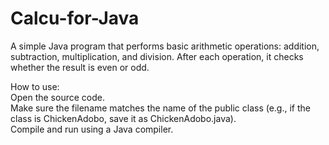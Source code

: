 # Calcu-for-Java
A simple Java program that performs basic arithmetic operations: addition, subtraction, multiplication, and division. After each operation, it checks whether the result is even or odd.  

How to use:  
Open the source code.  
Make sure the filename matches the name of the public class (e.g., if the class is ChickenAdobo, save it as ChickenAdobo.java).  
Compile and run using a Java compiler.  
